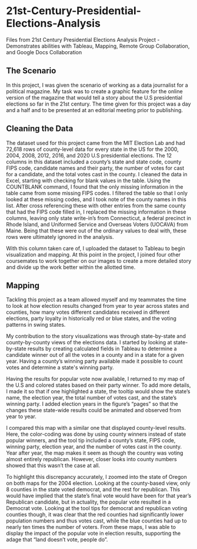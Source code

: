 # 21st-Century-Presidential-Elections-Analysis
Files from 21st Century Presidential Elections Analysis Project - Demonstrates abilities with Tableau, Mapping, Remote Group Collaboration, and Google Docs Collaboration

## The Scenario
In this project, I was given the scenario of working as a data journalist for a political magazine. My task was to create a graphic feature for the online version of the magazine that would tell a story about the U.S presidential elections so far in the 21st century. The time given for this project was a day and a half and to be presented at an editorial meeting prior to publishing. 

## Cleaning the Data
The dataset used for this project came from the MIT Election Lab and had 72,618 rows of county-level data for every state in the US for the 2000, 2004, 2008, 2012, 2016, and 2020 U.S presidential elections. The 12 columns in this dataset included a county’s state and state code, county FIPS code, candidate names and their party, the number of votes for cast for a candidate, and the total votes cast in the county. I cleaned the data in Excel, starting with checking for blank values in the table. Using the COUNTBLANK command, I found that the only missing information in the table came from some missing FIPS codes. I filtered the table so that I only looked at these missing codes, and I took note of the county names in this list. After cross referencing these with other entries from the same county that had the FIPS code filled in, I replaced the missing information in these columns, leaving only state write-in’s from Connecticut, a federal precinct in Rhode Island, and Uniformed Service and Overseas Voters (UOCAVA) from Maine. Being that these were out of the ordinary values to deal with, these rows were ultimately ignored in the analysis.

With this column taken care of, I uploaded the dataset to Tableau to begin visualization and mapping. At this point in the project, I joined four other coursemates to work together on our images to create a more detailed story and divide up the work better within the allotted time.

## Mapping
Tackling this project as a team allowed myself and my teammates the time to look at how election results changed from year to year across states and counties, how many votes different candidates received in different elections, party loyalty in historically red or blue states, and the voting patterns in swing states.

My contribution to the story visualizations was through state-by-state and county-by-county views of the elections data. I started by looking at state-by-state results by creating calculated fields in Tableau to determine a candidate winner out of all the votes in a county and in a state for a given year. Having a county’s winning party available made it possible to count votes and determine a state's winning party. 

Having the results for popular vote now available, I returned to my map of the U.S and colored states based on their party winner. To add more details, I made it so that if one highlighted a state, the tooltip would show the state’s name, the election year, the total number of votes cast, and the state’s winning party. I added election years in the figure’s “pages” so that the changes these state-wide results could be animated and observed from year to year.

I compared this map with a similar one that displayed county-level results. Here, the color-coding was done by using county winners instead of state popular winners, and the tool tip included a county’s state, FIPS code, winning party, election year, and the number of votes cast in the county. Year after year, the map makes it seem as though the country was voting almost entirely republican. However, closer looks into county numbers showed that this wasn’t the case at all.

To highlight this discrepancy accurately, I zoomed into the state of Oregon on both maps for the 2004 election. Looking at the county-based view, only 8 counties in the state voted democrat, and the rest for republican. This would have implied that the state’s final vote would have been for that year’s Republican candidate, but in actuality, the popular vote resulted in a Democrat vote. Looking at the tool tips for democrat and republican voting counties though, it was clear that the red counties had significantly lower population numbers and thus votes cast, while the blue counties had up to nearly ten times the number of voters. From these maps, I was able to display the impact of the popular vote in election results, supporting the adage that “land doesn’t vote, people do”. 
